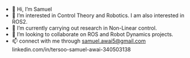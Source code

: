 - 👋 Hi, I’m Samuel
- 👀 I’m interested in Control Theory and Robotics. I am also interested in ROS2.
- 🌱 I’m currently carrying out research in Non-Linear control.
- 💞️ I’m looking to collaborate on ROS and Robot Dynamics projects.
- 📫  connect with me through 
        samuel.awai5@gmail.com
        linkedin.com/in/tersoo-samuel-awai-340503138

<!---
Awai005/Awai005 is a ✨ special ✨ repository because its `README.md` (this file) appears on your GitHub profile.
You can click the Preview link to take a look at your changes.
--->
